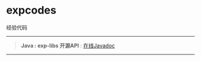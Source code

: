 # expcodes
经验代码

------
> <b>Java&nbsp;:&nbsp;exp-libs&nbsp;开源API</b>&nbsp;:&nbsp;[在线Javadoc](https://lyy289065406.github.io/api-online/)
------
